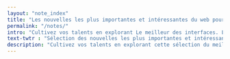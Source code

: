 ```yaml
---
layout: "note_index"
title: "Les nouvelles les plus importantes et intéressantes du web pour les designers et développeurs"
permalink: "/notes/"
intro: "Cultivez vos talents en explorant Le meilleur des interfaces. L'essentiel de l'actu en un seul endroit, sélectionné à partir de centaines de blogs, tweets & newsletters. Ne manquez rien des derniers conseils, outils, inspirations & ressources créés par de talentueux designers et développeurs."
text-twtr : "Sélection des nouvelles les plus importantes et intéressantes en design et développement web"
description: "Cultivez vos talents en explorant cette sélection du meilleur des interfaces"
---
```

